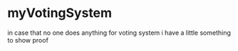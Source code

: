 # myVotingSystem
in case that no one does anything for voting system i have a little something to show proof
